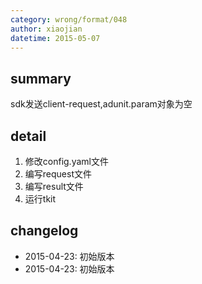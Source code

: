 ```yaml
---
category: wrong/format/048
author: xiaojian
datetime: 2015-05-07
---
```


## summary

sdk发送client-request,adunit.param对象为空

## detail

1. 修改config.yaml文件
1. 编写request文件
1. 编写result文件
1. 运行tkit

## changelog

- 2015-04-23: 初始版本
- 2015-04-23: 初始版本